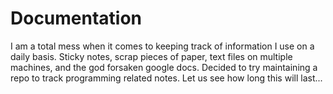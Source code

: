 # Documentation
I am a total mess when it comes to keeping track of information I use on a daily basis.  Sticky notes, scrap pieces of paper, text files on multiple machines, and the god forsaken google docs.  Decided to try maintaining a repo to track programming related notes.  Let us see how long this will last...